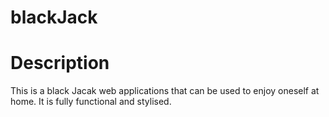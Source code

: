 # blackJack 

# Description 
This is a black Jacak web applications that can be used to enjoy oneself at home. It is fully functional and stylised.
